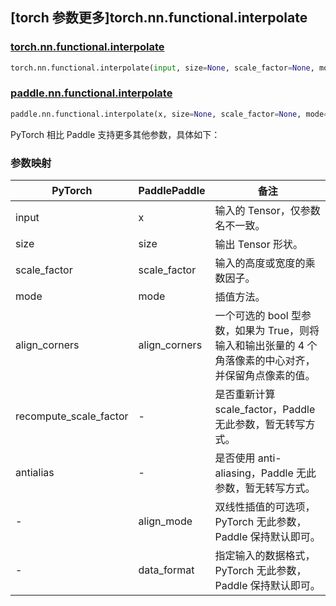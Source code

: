 ## [torch 参数更多]torch.nn.functional.interpolate

### [torch.nn.functional.interpolate](https://pytorch.org/docs/stable/generated/torch.nn.functional.interpolate.html#torch.nn.functional.interpolate)

```python
torch.nn.functional.interpolate(input, size=None, scale_factor=None, mode='nearest', align_corners=None, recompute_scale_factor=None, antialias=False)
```

### [paddle.nn.functional.interpolate](https://www.paddlepaddle.org.cn/documentation/docs/zh/develop/api/paddle/nn/functional/interpolate_cn.html)

```python
paddle.nn.functional.interpolate(x, size=None, scale_factor=None, mode='nearest', align_corners=False, align_mode=0, data_format='NCHW', name=None)
```

PyTorch 相比 Paddle 支持更多其他参数，具体如下：

### 参数映射

| PyTorch                | PaddlePaddle  | 备注                                                                                                   |
| ---------------------- | ------------- | ------------------------------------------------------------------------------------------------------ |
| input                  | x             | 输入的 Tensor，仅参数名不一致。                                                                        |
| size                   | size          | 输出 Tensor 形状。                                                                                     |
| scale_factor           | scale_factor  | 输入的高度或宽度的乘数因子。                                                                           |
| mode                   | mode          | 插值方法。                                                                                             |
| align_corners          | align_corners | 一个可选的 bool 型参数，如果为 True，则将输入和输出张量的 4 个角落像素的中心对齐，并保留角点像素的值。 |
| recompute_scale_factor | -             | 是否重新计算 scale_factor，Paddle 无此参数，暂无转写方式。                                             |
| antialias              | -             | 是否使用 anti-aliasing，Paddle 无此参数，暂无转写方式。                                                |
| -                      | align_mode    | 双线性插值的可选项，PyTorch 无此参数，Paddle 保持默认即可。                                            |
| -                      | data_format   | 指定输入的数据格式，PyTorch 无此参数，Paddle 保持默认即可。                                            |
